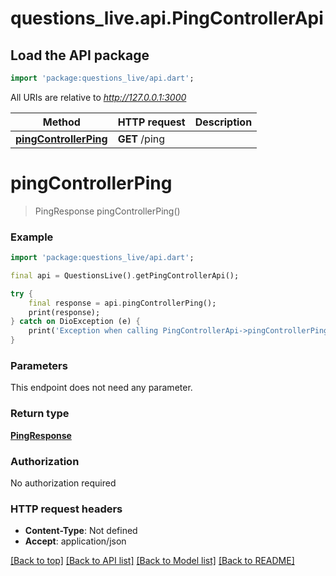 # questions_live.api.PingControllerApi

## Load the API package
```dart
import 'package:questions_live/api.dart';
```

All URIs are relative to *http://127.0.0.1:3000*

Method | HTTP request | Description
------------- | ------------- | -------------
[**pingControllerPing**](PingControllerApi.md#pingcontrollerping) | **GET** /ping | 


# **pingControllerPing**
> PingResponse pingControllerPing()



### Example
```dart
import 'package:questions_live/api.dart';

final api = QuestionsLive().getPingControllerApi();

try {
    final response = api.pingControllerPing();
    print(response);
} catch on DioException (e) {
    print('Exception when calling PingControllerApi->pingControllerPing: $e\n');
}
```

### Parameters
This endpoint does not need any parameter.

### Return type

[**PingResponse**](PingResponse.md)

### Authorization

No authorization required

### HTTP request headers

 - **Content-Type**: Not defined
 - **Accept**: application/json

[[Back to top]](#) [[Back to API list]](../README.md#documentation-for-api-endpoints) [[Back to Model list]](../README.md#documentation-for-models) [[Back to README]](../README.md)

